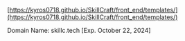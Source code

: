 [https://kyros0718.github.io/SkillCraft/front_end/templates/](https://kyros0718.github.io/SkillCraft/front_end/templates/)

Domain Name: skillc.tech [Exp. October 22, 2024]
